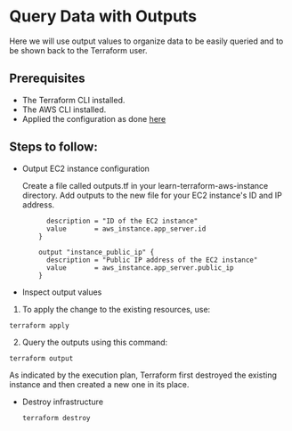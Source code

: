 # Query Data with Outputs

Here we will use output values to organize data to be easily queried and to be shown back to the Terraform user.

## Prerequisites
- The Terraform CLI installed.
- The AWS CLI installed.
- Applied the configuration as done [here](https://github.com/ashukv12/terraform/tree/main/Build%20Infrastructure) 

## Steps to follow:

- Output EC2 instance configuration

  Create a file called outputs.tf in your learn-terraform-aws-instance directory. Add outputs to the new file for your EC2 instance's ID and IP address.
  
  ``` output "instance_id" {
        description = "ID of the EC2 instance"
        value       = aws_instance.app_server.id
      }

      output "instance_public_ip" {
        description = "Public IP address of the EC2 instance"
        value       = aws_instance.app_server.public_ip
      }

- Inspect output values

 1. To apply the change to the existing resources, use:

  `terraform apply`

 2. Query the outputs using this command:

  `terraform output`

  As indicated by the execution plan, Terraform first destroyed the existing instance and then created a new one in its place.

- Destroy infrastructure

    `terraform destroy`

